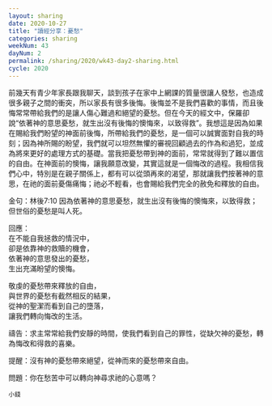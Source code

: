 ```yaml
---
layout: sharing
date: 2020-10-27
title: "讀經分享：憂愁"
categories: sharing
weekNum: 43
dayNum: 2
permalink: /sharing/2020/wk43-day2-sharing.html
cycle: 2020
---
```


前幾天有青少年家長跟我聊天，談到孩子在家中上網課的質量很讓人發愁，也造成很多親子之間的衝突，所以家長有很多後悔。後悔並不是我們喜歡的事情，而且後悔常常帶給我們的是讓人傷心難過和絕望的憂愁。但在今天的經文中，保羅卻說“依著神的意思憂愁，就生出沒有後悔的懊悔來，以致得救”。我想這是因為如果在賜給我們盼望的神面前後悔，所帶給我們的憂愁，是一個可以誠實面對自我的時刻；因為神所賜的盼望，我們就可以坦然無懼的審視回顧過去的作為和過犯，並成為將來更好的處理方式的基礎。當我把憂愁帶到神的面前，常常就得到了難以置信的自由。在神面前的懊悔，讓我願意改變，其實這就是一個悔改的過程。我相信我們心中，特別是在親子關係上，都有可以從頭再來的渴望，那就讓我們按著神的意思，在祂的面前憂傷痛悔；祂必不輕看，也會賜給我們完全的赦免和釋放的自由。    

金句：林後7:10 因為依著神的意思憂愁，就生出沒有後悔的懊悔來，以致得救；但世俗的憂愁是叫人死。  

回應：  
在不能自我拯救的情況中，  
卻是依靠神的救贖的機會，  
依著神的意思發出的憂愁，  
生出充滿盼望的懊悔。  

敬虔的憂愁帶來釋放的自由，  
與世界的憂愁有截然相反的結果，  
從神的聖潔而看到自己的墮落，  
讓我們轉向悔改的生活。  

禱告：求主常常給我們安靜的時間，使我們看到自己的罪性，從缺欠神的憂愁，轉為悔改和得救的喜樂。  

提醒：沒有神的憂愁帶來絕望，從神而來的憂愁帶來自由。  

問題：你在愁苦中可以轉向神尋求祂的心意嗎？  

`小錢`

